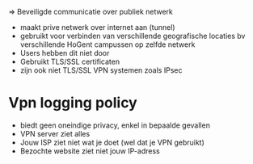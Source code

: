 => Beveiligde communicatie over publiek netwerk

- maakt prive netwerk over internet aan (tunnel)
- gebruikt voor verbinden van verschillende geografische locaties
bv verschillende HoGent campussen op zelfde netwerk
- Users hebben dit niet door
- Gebruikt TLS/SSL certificaten
- zijn ook niet TLS/SSL VPN systemen zoals IPsec

# Vpn logging policy
- biedt geen oneindige privacy, enkel in bepaalde gevallen
- VPN server ziet alles
- Jouw ISP ziet niet wat je doet (wel dat je VPN gebruikt)
- Bezochte website ziet niet jouw IP-adress
